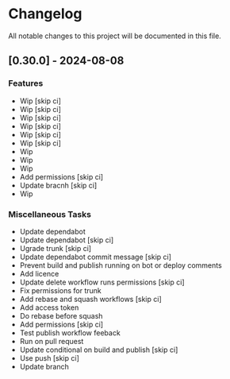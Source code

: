 # Changelog

All notable changes to this project will be documented in this file.

## [0.30.0] - 2024-08-08

### Features

- Wip [skip ci]
- Wip [skip ci]
- Wip [skip ci]
- Wip [skip ci]
- Wip [skip ci]
- Wip [skip ci]
- Wip
- Wip
- Wip
- Add permissions [skip ci]
- Update bracnh [skip ci]
- Wip

### Miscellaneous Tasks

- Update dependabot
- Update dependabot [skip ci]
- Ugrade trunk [skip ci]
- Update dependabot commit message [skip ci]
- Prevent build and publish running on bot or deploy comments
- Add licence
- Update delete workflow runs permissions [skip ci]
- Fix permissions for trunk
- Add rebase and squash workflows [skip ci]
- Add access token
- Do rebase before squash
- Add permissions [skip ci]
- Test publish workflow feeback
- Run on pull request
- Update conditional on build and publish [skip ci]
- Use push [skip ci]
- Update branch

<!-- generated by git-cliff -->
